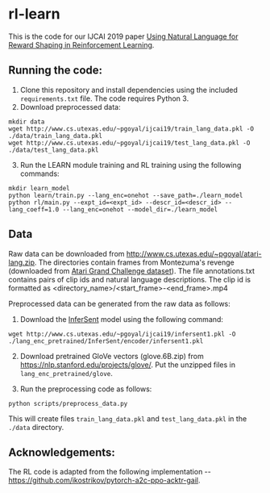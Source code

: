 # rl-learn

This is the code for our IJCAI 2019 paper [Using Natural Language for Reward Shaping in Reinforcement Learning](https://arxiv.org/abs/1903.02020).

## Running the code:

1. Clone this repository and install dependencies using the included `requirements.txt` file. The code requires Python 3.
2. Download preprocessed data:
```
mkdir data
wget http://www.cs.utexas.edu/~pgoyal/ijcai19/train_lang_data.pkl -O ./data/train_lang_data.pkl
wget http://www.cs.utexas.edu/~pgoyal/ijcai19/test_lang_data.pkl -O ./data/test_lang_data.pkl
```
3. Run the LEARN module training and RL training using the following commands:
```
mkdir learn_model
python learn/train.py --lang_enc=onehot --save_path=./learn_model
python rl/main.py --expt_id=<expt_id> --descr_id=<descr_id> --lang_coeff=1.0 --lang_enc=onehot --model_dir=./learn_model
```

## Data

Raw data can be downloaded from http://www.cs.utexas.edu/~pgoyal/atari-lang.zip. The directories contain frames from Montezuma's revenge (downloaded from [Atari Grand Challenge dataset](http://atarigrandchallenge.com/data)). The file annotations.txt contains pairs of clip ids and natural language descriptions. The clip id is formatted as <directory_name>/<start_frame>-<end_frame>.mp4

Preprocessed data can be generated from the raw data as follows:
1. Download the [InferSent](https://github.com/facebookresearch/InferSent) model using the following command:
```
wget http://www.cs.utexas.edu/~pgoyal/ijcai19/infersent1.pkl -O ./lang_enc_pretrained/InferSent/encoder/infersent1.pkl
```
2. Download pretrained GloVe vectors (glove.6B.zip) from https://nlp.stanford.edu/projects/glove/. Put the unzipped files in `lang_enc_pretrained/glove`.

3. Run the preprocessing code as follows:
```
python scripts/preprocess_data.py
```
This will create files `train_lang_data.pkl` and `test_lang_data.pkl` in the `./data` directory.

## Acknowledgements:

The RL code is adapted from the following implementation -- https://github.com/ikostrikov/pytorch-a2c-ppo-acktr-gail.
